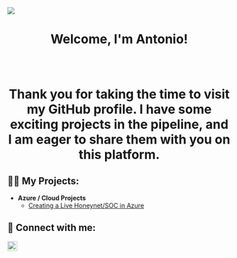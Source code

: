 ![](https://i.imgur.com/ztCjtE8.png)
<h1> <p align="center">
  Welcome, I'm Antonio!</p><br />
 <p align="center"> Thank you for taking the time to visit my GitHub profile. I have some exciting projects in the pipeline, and I am eager to share them with you on this platform. <br />
</a></h1>

<h2>👨‍💻 My Projects:</h2>

- <b>Azure / Cloud Projects</b>
  - [Creating a Live Honeynet/SOC in Azure](https://github.com/AJTellez/Azure-SOC)


<h2> 🤳 Connect with me:</h2>


[<img align="left" alt="Antonio J. Tellez| LinkedIn" width="22px" src="https://cdn.jsdelivr.net/npm/simple-icons@v3/icons/linkedin.svg" />][linkedin]



[linkedin]: https://www.linkedin.com/in/atellez/

